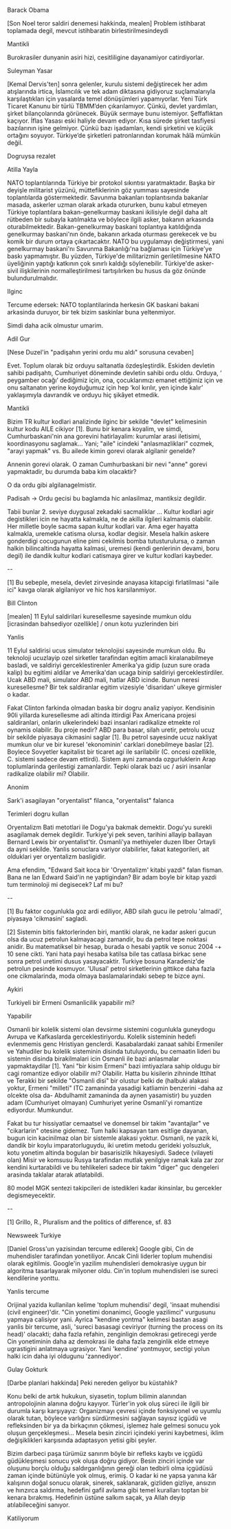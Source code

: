 
Barack Obama

[Son Noel teror saldiri denemesi hakkinda, mealen] Problem istihbarat toplamada degil, mevcut istihbaratin birlestirilmesindeydi

Mantikli

Burokrasiler dunyanin asiri hizi, cesitliligine dayanamiyor catirdiyorlar.

Suleyman Yasar

[Kemal Dervis'ten] sonra gelenler, kurulu sistemi değiştirecek her adım atışlarında irtica, İslamcılık ve tek adam diktasına gidiyoruz suçlamalarıyla karşılaştıkları için yasalarda temel dönüşümleri yapamıyorlar. Yeni Türk Ticaret Kanunu bir türlü TBMM’den çıkarılamıyor. Çünkü, devlet yardımları, şirket bilançolarında görünecek. Büyük sermaye bunu istemiyor. Şeffaflıktan kaçıyor. İflas Yasası eski haliyle devam ediyor. Kısa sürede şirket tasfiyesi bazılarının işine gelmiyor. Çünkü bazı işadamları, kendi şirketini ve küçük ortağını soyuyor. Türkiye’de şirketleri patronlarından korumak hâlâ mümkün değil.

Dogruysa rezalet


Atilla Yayla

NATO toplantılarında Türkiye bir protokol sıkıntısı yaratmaktadır. Başka bir deyişle militarist yüzünü, müttefiklerinin göz yumması sayesinde toplantılarda göstermektedir. Savunma bakanları toplantısında bakanlar masada, askerler uzman olarak arkada otururken, bunu kabul etmeyen Türkiye toplantılara bakan-genelkurmay baskani ikilisiyle değil daha alt rütbeden bir subayla katılmakta ve böylece ilgili asker, bakanın arkasında oturabilmektedir. Bakan-genelkurmay baskani toplantıya katıldığında genelkurmay baskani'nın önde, bakanın arkada oturması gerekecek ve bu komik bir durum ortaya çıkartacaktır. NATO bu uygulamayı değiştirmesi, yani genelkurmay baskani'nı Savunma Bakanlığı'na bağlaması için Türkiye'ye baskı yapmamıştır. Bu yüzden, Türkiye'de militarizmin geriletilmesine NATO üyeliğinin yaptığı katkının çok sınırlı kaldığı söylenebilir. Türkiye'de asker-sivil ilişkilerinin normalleştirilmesi tartışılırken bu husus da göz önünde bulundurulmalıdır.

Ilginc

Tercume edersek: NATO toplantilarinda herkesin GK baskani bakani arkasinda duruyor, bir tek bizim saskinlar buna yeltenmiyor.

Simdi daha acik olmustur umarim.

Adil Gur

[Nese Duzel'in "padişahın yerini ordu mu aldı" sorusuna cevaben]

Evet. Toplum olarak biz orduyu saltanatla özdeşleştirdik. Eskiden devletin sahibi padişahtı, Cumhuriyet döneminde devletin sahibi ordu oldu. Orduya, ‘ peygamber ocağı’ dediğimiz için, ona, çocuklarımızı emanet ettiğimiz için ve onu saltanatın yerine koyduğumuz için hep ‘kol kırılır, yen içinde kalır’ yaklaşımıyla davrandık ve orduyu hiç şikâyet etmedik.

Mantikli

Bizim TR kultur kodlari analizinde ilginc bir sekilde "devlet" kelimesinin kultur kodu AILE cikiyor [1]. Bunu bir kenara koyalim, ve simdi, Cumhurbaskani'nin ana gorevini hatirlayalim: kurumlar arasi iletisimi, koordinasyonu saglamak... Yani; "aile" icindeki "anlasmazliklari" cozmek, "arayi yapmak" vs. Bu ailede kimin gorevi olarak algilanir genelde?

Annenin gorevi olarak. O zaman Cumhurbaskani bir nevi "anne" gorevi yapmaktadir, bu durumda baba kim olacaktir?

O da ordu gibi algilanagelmistir.

Padisah -> Ordu gecisi bu baglamda hic anlasilmaz, mantiksiz degildir.

Tabii bunlar 2. seviye duygusal zekadaki sacmaliklar ... Kultur kodlari agir degistikleri icin ne hayatta kalmakla, ne de akilla ilgileri kalmamis olabilir. Her milletle boyle sacma sapan kultur kodlari var. Ama eger hayatta kalmakla, uremekle catisma olursa, kodlar degisir. Mesela halkin askere gonderdigi cocugunun eline pimi cekilmis bomba tutusturulursa, o zaman halkin bilincaltinda hayatta kalmasi, uremesi (kendi genlerinin devami, boru degil) ile dandik kultur kodlari catismaya girer ve kultur kodlari kaybeder.

--

[1] Bu sebeple, mesela, devlet zirvesinde anayasa kitapcigi firlatilmasi "aile ici" kavga olarak algilaniyor ve hic hos karsilanmiyor.

Bill Clinton

[mealen] 11 Eylul saldirilari kuresellesme sayesinde mumkun oldu [icrasindan bahsediyor ozellikle] / onun kotu yuzlerinden biri

Yanlis

11 Eylul saldirisi ucus simulator teknolojisi sayesinde mumkun oldu. Bu teknoloji ucuzlayip ozel sirketler tarafindan egitim amacli kiralanabilmeye basladi, ve saldiriyi gerceklestirenler Amerika'ya gidip (uzun sure orada kalip) bu egitimi aldilar ve Amerika'dan ucaga binip saldiriyi gerceklestirdiler. Ucak ABD mali, simulator ABD mali, hatlar ABD icinde. Bunun neresi kuresellesme? Bir tek saldiranlar egitim vizesiyle 'disaridan' ulkeye girmisler o kadar.

Fakat Clinton farkinda olmadan baska bir dogru analiz yapiyor. Kendisinin 90li yillarda kuresellesme adi altinda ittirdigi Pax Americana projesi saldiranlari, onlarin ulkelerindeki bazi insanlari radikalize etmekte rol oynamis olabilir. Bu proje nedir? ABD para basar, silah uretir, petrolu ucuz bir sekilde piyasaya cikmasini saglar [1]. Bu petrol sayesinde ucuz nakliyat mumkun olur ve bir kuresel 'ekonominin' carklari donebilmeye baslar [2]. Boylece Sovyetler kapitalist bir ticaret agi ile sarilabilir (C. oncesi ozellikle, C. sistemi sadece devam ettirdi). Sistem ayni zamanda ozgurluklerin Arap toplumlarinda gerilestigi zamanlardir. Tepki olarak bazi uc / asiri insanlar radikalize olabilir mi? Olabilir.

Anonim

Sark'i asagilayan "oryentalist" filanca, "oryentalist" falanca

Terimleri dogru kullan

Oryentalizm Bati metotlari ile Dogu'ya bakmak demektir. Dogu'yu surekli asagilamak demek degildir. Turkiye'yi pek seven, tarihini allayip ballayan Bernard Lewis bir oryentalist'tir. Osmanli'ya methiyeler duzen Ilber Ortayli da ayni sekilde. Yanlis sonuclara variyor olabilirler, fakat kategorileri, ait olduklari yer oryentalizm basligidir.

Ama efendim, "Edward Sait koca bir 'Oryentalizm' kitabi yazdi" falan fisman. Bana ne lan Edward Said'in ne yaptigindan? Bir adam boyle bir kitap yazdi tum terminoloji mi degisecek? Laf mi bu?

--

[1] Bu faktor cogunlukla goz ardi ediliyor, ABD silah gucu ile petrolu 'almadi', piyasaya 'cikmasini' sagladi.

[2] Sistemin bitis faktorlerinden biri, mantiki olarak, ne kadar askeri gucun olsa da ucuz petrolun kalmayacagi zamandir, bu da petrol tepe noktasi anidir. Bu matematiksel bir hesap, burada o hesabi yaptik ve sonuc 2004 -+ 10 sene cikti. Yani hata payi hesaba katilsa bile tas catlasa birkac sene sonra petrol uretimi dusus yasayacaktir. Turkiye bosuna Karadeniz'de petrolun pesinde kosmuyor. 'Ulusal' petrol sirketlerinin gittikce daha fazla one cikmalarinda, moda olmaya baslamalarindaki sebep te bizce ayni.

Aykiri

Turkiyeli bir Ermeni Osmanlicilik yapabilir mi?

Yapabilir

Osmanli bir kolelik sistemi olan devsirme sistemini cogunlukla guneydogu Avrupa ve Kafkaslarda gerceklestiriyordu. Kolelik sisteminin hedefi evlenmemis genc Hristiyan genclerdi. Kasabalardaki zanaat sahibi Ermeniler ve Yahudiler bu kolelik sisteminin disinda tutuluyordu, bu cemaatin lideri bu sistemin disinda birakilmalari icin Osmanli ile bazi anlasmalar yapmaktaydilar [1]. Yani "bir kisim Ermeni" bazi imtiyazlara sahip oldugu bir cagi romantize ediyor olabilir mi? Olabilir. Hatta bu kisilerin zihninde Ittihat ve Terakki bir sekilde "Osmanli disi" bir olustur belki de (halbuki alakasi yoktur, Ermeni "milleti" ITC zamaninda yasadigi katliamin benzerini -daha az olcekte olsa da- Abdulhamit zamaninda da aynen yasamistir) bu yuzden adam (Cumhuriyet olmayan) Cumhuriyet yerine Osmanli'yi romantize ediyordur. Mumkundur.

Fakat bu tur hissiyatlar cemaatsel ve donemsel bir takim "avantajlar" ve "cikarlarin" otesine gidemez. Tum halki kapsayan tam esitlige dayanan, bugun icin kacinilmaz olan bir sistemle alakasi yoktur. Osmanli, ne yazik ki, dandik bir koylu imparatorluguydu, iki uretim metodu gerideki yolsuzluk, kotu yonetim altinda bogulan bir basarisizlik hikayesiydi. Sadece (vilayeti olan) Misir ve komsusu Rusya tarafindan mutlak yenilgiye ramak kala zar zor kendini kurtarabildi ve bu tehlikeleri sadece bir takim "diger" guc dengeleri arasinda taklalar atarak atlatabildi.

80 model MGK sentezi takipcileri de istedikleri kadar ikinsinlar, bu gercekler degismeyecektir.

--

[1] Grillo, R., Pluralism and the politics of difference, sf. 83

Newsweek Turkiye

[Daniel Gross'un yazisindan tercume edilerek] Google gibi, Cin de muhendisler tarafindan yonetiliyor. Ancak Cinli liderler toplum muhendisi olarak egitilmis. Google'in yazilim muhendisleri demokrasiye uygun bir algoritma tasarlayarak milyoner oldu. Cin'in toplum muhendisleri ise sureci kendilerine yonttu.

Yanlis tercume

Orijinal yazida kullanilan kelime 'toplum muhendisi' degil, 'insaat muhendisi (civil engineer)'dir. "Cin yonetimi donanimci, Google yazilimci" vurgusunu yapmaya calisiyor yani. Ayrica "kendine yontma" kelimesi bastan asagi yanlis bir tercume, asli, 'sureci basasagi ceviriyor (turning the process on its head)' olacakti; daha fazla refahin, zenginligin demokrasi getirecegi yerde Cin yonetiminin daha az demokrasi ile daha fazla zenginlik elde etmeye ugrastigini anlatmaya ugrasiyor. Yani 'kendine' yontmuyor, sectigi yolun halki icin daha iyi oldugunu 'zannediyor'.

Gulay Gokturk

[Darbe planlari hakkinda] Peki nereden geliyor bu küstahlık?

Konu belki de artık hukukun, siyasetin, toplum bilimin alanından antropolojinin alanına doğru kayıyor. Türler'in yok oluş süreci ile ilgili bir durumla karşı karşıyayız: Organizmayı çevresi içinde fonksiyonel ve uyumlu olarak tutan, böylece varlığını sürdürmesini sağlayan sayısız içgüdü ve refleksinden bir ya da birkaçının çökmesi, işlemez hale gelmesi sonucu yok oluşun gerçekleşmesi... Mesela besin zinciri içindeki yerini kaybetmesi, iklim değişiklikleri karşısında adaptasyon yetisi gibi şeyler.

Bizim darbeci paşa türümüz sanırım böyle bir refleks kaybı ve içgüdü güdükleşmesi sonucu yok oluşa doğru gidiyor. Besin zinciri içinde var oluşunu borçlu olduğu saldırganlığının gereği olan tedbirli olma içgüdüsü zaman içinde bütünüyle yok olmuş, erimiş. O kadar ki ne yapsa yanına kâr kalışının doğal sonucu olarak, sinerek, saklanarak, gizliden gizliye, ansızın ve hınzırca saldırma, hedefini gafil avlama gibi temel kuralları toptan bir kenara bırakmış. Hedefinin üstüne salkım saçak, ya Allah deyip atılabileceğini sanıyor.

Katiliyorum


